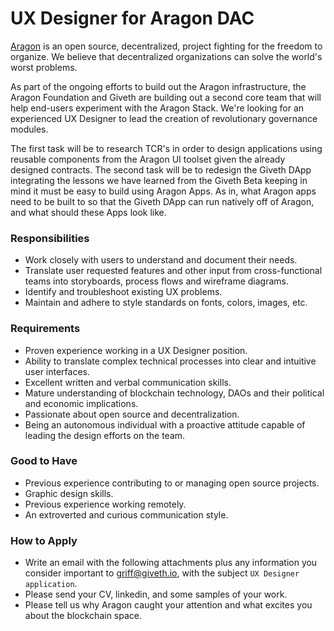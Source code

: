 # UX Designer for Aragon DAC

[Aragon](https://aragon.org/) is an open source, decentralized, project fighting for the freedom to organize.  We believe that decentralized organizations can solve the world's worst problems.

As part of the ongoing efforts to build out the Aragon infrastructure, the Aragon Foundation and Giveth are building out a second core team that will help end-users experiment with the Aragon Stack.  We're looking for an experienced UX Designer to lead the creation of revolutionary governance modules.

The first task will be to research TCR's in order to design applications using reusable components from the Aragon UI toolset given the already designed contracts. The second task will be to redesign the Giveth DApp integrating the lessons we have learned from the Giveth Beta keeping in mind it must be easy to build using Aragon Apps. As in, what Aragon apps need to be built to so that the Giveth DApp can run natively off of Aragon, and what should these Apps look like.

### Responsibilities

- Work closely with users to understand and document their needs.
- Translate user requested features and other input from cross-functional teams into storyboards, process flows and wireframe diagrams.
- Identify and troubleshoot existing UX problems.
- Maintain and adhere to style standards on fonts, colors, images, etc.

### Requirements

- Proven experience working in a UX Designer position.
- Ability to translate complex technical processes into clear and intuitive user interfaces.
- Excellent written and verbal communication skills.
- Mature understanding of blockchain technology, DAOs and their political and economic implications.
- Passionate about open source and decentralization.
- Being an autonomous individual with a proactive attitude capable of leading the design efforts on the team.

### Good to Have

- Previous experience contributing to or managing open source projects.
- Graphic design skills.
- Previous experience working remotely.
- An extroverted and curious communication style.

### How to Apply

- Write an email with the following attachments plus any information you consider important to griff@giveth.io, with the subject `UX Designer application`.
- Please send your CV, linkedin, and some samples of your work.
- Please tell us why Aragon caught your attention and what excites you about the blockchain space.
